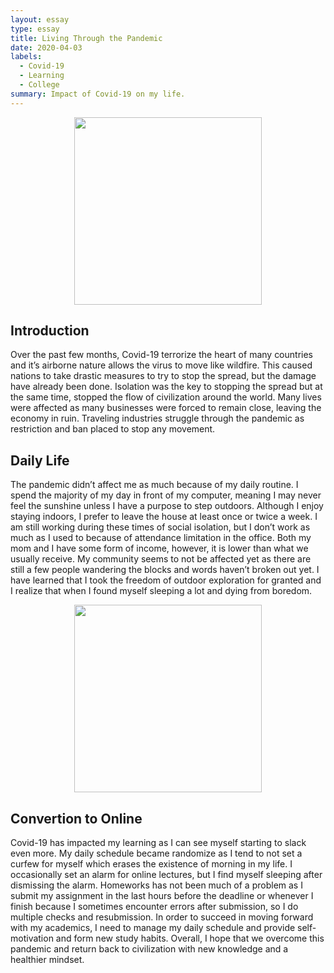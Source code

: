 ```yaml
---
layout: essay
type: essay
title: Living Through the Pandemic
date: 2020-04-03
labels:
  - Covid-19
  - Learning
  - College
summary: Impact of Covid-19 on my life.
---
```


<p align='center'>  
<img src="https://image.shutterstock.com/image-illustration/contagious-coronavirus-outbreak-coronaviruses-influenza-600w-1626085978.jpg" width='300'/>
</p>

## Introduction
Over the past few months, Covid-19 terrorize the heart of many countries and it’s airborne nature allows the virus to move like wildfire. This caused nations to take drastic measures to try to stop the spread, but the damage have already been done. Isolation was the key to stopping the spread but at the same time, stopped the flow of civilization around the world. Many lives were affected as many businesses were forced to remain close, leaving the economy in ruin. Traveling industries struggle through the pandemic as restriction and ban placed to stop any movement. 

## Daily Life
The pandemic didn’t affect me as much because of my daily routine. I spend the majority of my day in front of my computer, meaning I may never feel the sunshine unless I have a purpose to step outdoors. Although I enjoy staying indoors, I prefer to leave the house at least once or twice a week. I am still working during these times of social isolation, but I don’t work as much as I used to because of attendance limitation in the office. Both my mom and I have some form of income, however, it is lower than what we usually receive. My community seems to not be affected yet as there are still a few people wandering the blocks and words haven’t broken out yet. I have learned that I took the freedom of outdoor exploration for granted and I realize that when I found myself sleeping a lot and dying from boredom.

<p align='center'>  
<img src="https://media.istockphoto.com/vectors/online-school-classes-isometric-vector-illustration-vector-id1145280800" width='300'/>
</p>

## Convertion to Online
Covid-19 has impacted my learning as I can see myself starting to slack even more. My daily schedule became randomize as I tend to not set a curfew for myself which erases the existence of morning in my life. I occasionally set an alarm for online lectures, but I find myself sleeping after dismissing the alarm. Homeworks has not been much of a problem as I submit my assignment in the last hours before the deadline or whenever I finish because I sometimes encounter errors after submission, so I do multiple checks and resubmission. In order to succeed in moving forward with my academics, I need to manage my daily schedule and provide self-motivation and form new study habits. Overall, I hope that we overcome this pandemic and return back to civilization with new knowledge and a healthier mindset.

